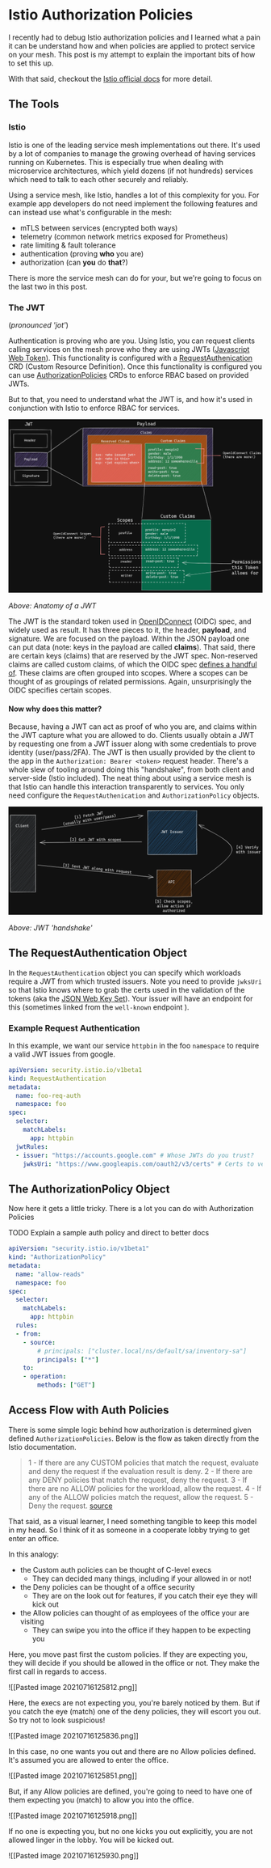 # Istio Authorization Policies

I recently had to debug Istio authorization policies and I learned what a pain it can be understand how and when policies are applied to protect service on your mesh. This post is my attempt to explain the important bits of how to set this up. 

With that said, checkout the [Istio official docs](https://istio.io/latest/docs/reference/config/security/authorization-policy/) for more detail.



## The Tools

### Istio

Istio is one of the leading service mesh implementations out there. It's used by a lot of companies to manage the growing overhead of having services running on Kubernetes. This is especially true when dealing with microservice architectures, which yield dozens (if not hundreds) services which need to talk to each other securely and reliably. 

Using a service mesh, like Istio, handles a lot of this complexity for you. For example app developers do not need implement the following features and can instead use what's configurable in the mesh:
- mTLS between services (encrypted both ways)
- telemetry (common network metrics exposed for Prometheus)
- rate limiting & fault tolerance
- authentication (proving **who** you are)
- authorization (can **you** do **that**?)


There is more the service mesh can do for your, but we're going to focus on the last two in this post. 


### The JWT

(*pronounced 'jot'*)

Authentication is proving who are you. Using Istio, you can request clients calling services on the mesh prove who they are using JWTs ([Javascript Web Token](https://jwt.io/introduction)). This functionality is configured with a [RequestAuthenication](https://istio.io/latest/docs/reference/config/security/request_authentication/) CRD (Custom Resource Definition). Once this functionality is configured you can use [AuthorizationPolicies](https://istio.io/latest/docs/reference/config/security/authorization-policy/) CRDs to enforce RBAC based on provided JWTs.

But to that, you need to understand what the JWT is, and how it's used in conjunction with Istio to enforce RBAC for services.

![image-20210709173717855](assets/image-20210709173717855.png)

*Above: Anatomy of a JWT*

The JWT is the standard token used in [OpenIDConnect](https://openid.net/connect/) (OIDC) spec, and widely used as result. It has three pieces to it, the header, **payload**, and signature. We are focused on the payload. Within the JSON payload one can put data (note: keys in the payload are called **claims**). That said, there are certain keys (claims) that are reserved by the JWT spec. Non-reserved claims are called custom claims, of which the OIDC spec [defines a handful of](https://auth0.com/docs/scopes/openid-connect-scopes). These claims are often grouped into scopes. Where a scopes can be thought of as groupings of related permissions. Again, unsurprisingly the OIDC specifies certain scopes.

#### Now why does this matter?

Because, having a JWT can act as proof of who you are, and claims within the JWT capture what you are allowed to do. Clients usually obtain a JWT by requesting one from a JWT issuer along with some credentials to prove identity (user/pass/2FA). The JWT is then usually provided by the client to the app in the `Authorization: Bearer <token>` request header. There's a whole slew of tooling around doing this "handshake", from both client and server-side (Istio included). The neat thing about using a service mesh is that Istio can handle this interaction transparently to services. You only need configure the `RequestAuthenication` and `AuthorizationPolicy` objects.

![](assets/image-20210711110154319.png)

*Above: JWT 'handshake'*


## The RequestAuthentication Object

In the `RequestAuthentication` object you can specify which workloads require a JWT from which trusted issuers. Note you need to provide `jwksUri` so that Istio knows where to grab the certs used in the validation of the tokens (aka the [JSON Web Key Set](https://auth0.com/docs/tokens/json-web-tokens/json-web-key-sets)). Your issuer will have an endpoint for this (sometimes linked from the `well-known` endpoint ).

### Example Request Authentication
In this example, we want our service `httpbin` in the foo `namespace` to require a valid JWT issues from google.
```yaml
apiVersion: security.istio.io/v1beta1
kind: RequestAuthentication
metadata:
  name: foo-req-auth
  namespace: foo
spec:
  selector:
    matchLabels:
      app: httpbin
  jwtRules:
  - issuer: "https://accounts.google.com" # Whose JWTs do you trust?
    jwksUri: "https://www.googleapis.com/oauth2/v3/certs" # Certs to verify JWTs
```


## The AuthorizationPolicy Object

Now here it gets a little tricky. There is a lot you can  do with Authorization Policies

TODO Explain a sample auth policy and direct to better docs

```yaml
apiVersion: "security.istio.io/v1beta1"
kind: "AuthorizationPolicy"
metadata:
  name: "allow-reads"
  namespace: foo
spec:
  selector:
    matchLabels:
      app: httpbin
  rules:
  - from:
    - source:
        # principals: ["cluster.local/ns/default/sa/inventory-sa"]
        principals: ["*"]
    to:
    - operation:
        methods: ["GET"]
```


## Access Flow with Auth Policies
There is some simple logic behind how authorization is determined given defined `AuthorizationPolicies`. Below is the flow as taken directly from the Istio documentation.

>1 - If there are any CUSTOM policies that match the request, evaluate and deny the request if the evaluation result is deny.
2 - If there are any DENY policies that match the request, deny the request.
3 - If there are no ALLOW policies for the workload, allow the request.
4 - If any of the ALLOW policies match the request, allow the request.
5 - Deny the request.
[source](https://istio.io/latest/docs/reference/config/security/authorization-policy/)

That said, as a visual learner, I need something tangible to keep this model in my head. So I think of it as someone in a cooperate lobby trying to get enter an office. 

In this analogy:
- the Custom auth policies can be thought of C-level execs
	- They can decided many things, including if your allowed in or not!
- the Deny policies can be thought of a office security
	- They are on the look out for features, if you catch their eye they will kick out
- the Allow policies can thought of as employees of the office your are visiting
	- They can swipe you into the office if they happen to be expecting you

Here, you move past first the custom policies. If they are expecting you, they will decide if you should be allowed in the office or not. They make the first call in regards to access.

![[Pasted image 20210716125812.png]]

Here, the execs are not expecting you, you're barely noticed by them. But if you catch the eye (match) one of the deny policies, they will escort you out. So try not to look suspicious!

![[Pasted image 20210716125836.png]]

In this case, no one wants you out and there are no Allow policies defined.  It's assumed you are allowed to enter the office.

![[Pasted image 20210716125851.png]]

But, if any Allow policies are defined, you're going to need to have one of them expecting you (match) to allow you into the office.

![[Pasted image 20210716125918.png]]

If no one is expecting you, but no one kicks you out explicitly, you are not allowed linger in the lobby. You will be kicked out.

![[Pasted image 20210716125930.png]]